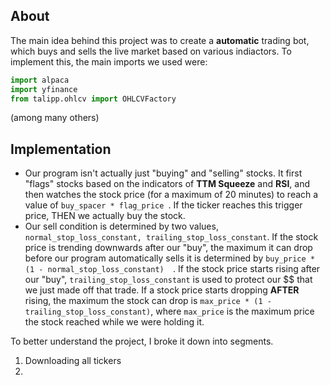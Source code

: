## About
The main idea behind this project was to create a **automatic** trading bot, which buys and sells the live market based on various indiactors. To implement this, the main imports we used were:
```python
import alpaca
import yfinance
from talipp.ohlcv import OHLCVFactory
```
(among many others)

## Implementation
* Our program isn't actually just "buying" and "selling" stocks. It first "flags" stocks based on the indicators of **TTM Squeeze** and **RSI**, and then watches the stock price (for a maximum of 20 minutes) to reach a value of ```buy_spacer * flag_price ```. If the ticker reaches this trigger price, THEN we actually buy the stock. 
* Our sell condition is determined by two values, ```normal_stop_loss_constant, trailing_stop_loss_constant```. If the stock price is trending downwards after our "buy", the maximum it can drop before our program automatically sells it is determined by ```buy_price * (1 - normal_stop_loss_constant)  ```. If the stock price starts rising after our "buy", ```trailing_stop_loss_constant``` is used to protect our $$ that we just made off that trade. If a stock price starts dropping **AFTER** rising, the maximum the stock can drop is ```max_price * (1 - trailing_stop_loss_constant)```, where ```max_price``` is the maximum price the stock reached while we were holding it.

To better understand the project, I broke it down into segments.
1. Downloading all tickers
2. 

